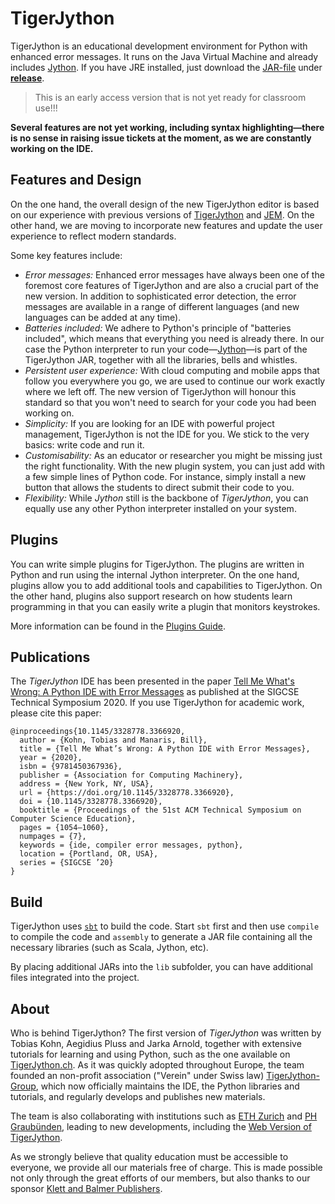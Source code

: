 # TigerJython

TigerJython is an educational development environment for Python with enhanced error messages.  It runs on the Java 
Virtual Machine and already includes [Jython](https://www.jython.org/).  If you have JRE installed, just download 
the [JAR-file](https://github.com/Tiger-Jython/TigerJython/releases/download/v3.0-ea%2B7/TigerJython3-ea+7.jar) under 
[**release**](https://github.com/Tiger-Jython/TigerJython/releases/latest).

> This is an early access version that is not yet ready for classroom use!!!

**Several features are not yet working, including syntax highlighting&mdash;there is no sense in raising issue tickets
at the moment, as we are constantly working on the IDE.**


## Features and Design

On the one hand, the overall design of the new TigerJython editor is based on our experience with previous versions of [TigerJython](http://jython.tobiaskohn.ch/) and [JEM](https://jythonmusic.me/).  On the other hand, we are moving to incorporate new features and update the user experience to reflect modern standards.

Some key features include:

- _Error messages:_ Enhanced error messages have always been one of the foremost core features of TigerJython and are also a crucial part of the new version.  In addition to sophisticated error detection, the error messages are available in a range of different languages (and new languages can be added at any time).
- _Batteries included:_ We adhere to Python's principle of "batteries included", which means that everything you need is already there.  In our case the Python interpreter to run your code&mdash;[Jython](https://www.jython.org/)&mdash;is part of the TigerJython JAR, together with all the libraries, bells and whistles.
- _Persistent user experience:_ With cloud computing and mobile apps that follow you everywhere you go, we are used to continue our work exactly where we left off.  The new version of TigerJython will honour this standard so that you won't need to search for your code you had been working on.
- _Simplicity:_ If you are looking for an IDE with powerful project management, TigerJython is not the IDE for you.  We stick to the very basics: write code and run it.
- _Customisability:_ As an educator or researcher you might be missing just the right functionality.  With the new plugin system, you can just add with a few simple lines of Python code.  For instance, simply install a new button that allows the students to direct submit their code to you.
- _Flexibility:_ While _Jython_ still is the backbone of _TigerJython_, you can equally use any other Python interpreter installed on your system.


## Plugins

You can write simple plugins for TigerJython.  The plugins are written in Python and run using the internal Jython interpreter.  On the one hand, plugins allow you to add additional tools and capabilities to TigerJython.  On the other hand, plugins also support research on how students learn programming in that you can easily write a plugin that monitors keystrokes.

More information can be found in the [Plugins Guide](PLUGINS.md).



## Publications

The _TigerJython_ IDE has been presented in the paper 
[Tell Me What's Wrong: A Python IDE with Error Messages](https://dl.acm.org/doi/abs/10.1145/3328778.3366920)
as published at the SIGCSE Technical Symposium 2020.  If you use TigerJython for academic work, please cite this paper:
```
@inproceedings{10.1145/3328778.3366920,
  author = {Kohn, Tobias and Manaris, Bill},
  title = {Tell Me What’s Wrong: A Python IDE with Error Messages},
  year = {2020},
  isbn = {9781450367936},
  publisher = {Association for Computing Machinery},
  address = {New York, NY, USA},
  url = {https://doi.org/10.1145/3328778.3366920},
  doi = {10.1145/3328778.3366920},
  booktitle = {Proceedings of the 51st ACM Technical Symposium on Computer Science Education},
  pages = {1054–1060},
  numpages = {7},
  keywords = {ide, compiler error messages, python},
  location = {Portland, OR, USA},
  series = {SIGCSE ’20}
}
```


## Build

TigerJython uses [`sbt`](https://www.scala-sbt.org/) to build the code.  Start `sbt` first and then use
`compile` to compile the code and `assembly` to generate a JAR file containing all the necessary 
libraries (such as Scala, Jython, etc).

By placing additional JARs into the `lib` subfolder, you can have additional files integrated into the
project. 


## About

Who is behind TigerJython?  The first version of _TigerJython_ was written by Tobias Kohn, Aegidius Pluss and Jarka Arnold, together with extensive tutorials for learning and using Python, such as the one available on [TigerJython.ch](http://www.tigerjython.com/engl/index.php).  As it was quickly adopted throughout Europe, the team founded an non-profit association ("Verein" under Swiss law) [TigerJython-Group](http://tjgroup.ch/), which now officially maintains the IDE, the Python libraries and tutorials, and regularly develops and publishes new materials.

The team is also collaborating with institutions such as [ETH Zurich](https://www.abz.inf.ethz.ch/) and [PH Graubünden](https://phgr.ch/), leading to new developments, including the [Web Version of TigerJython](https://webtigerjython.ethz.ch/).

As we strongly believe that quality education must be accessible to everyone, we provide all our materials free of 
charge.  This is made possible not only through the great efforts of our members, but also thanks to our 
sponsor [Klett and Balmer Publishers](https://www.klett.ch/).
